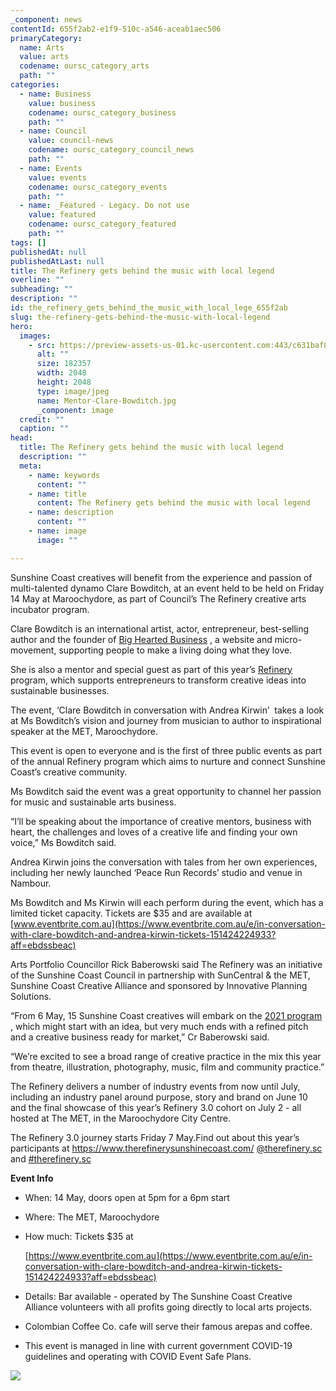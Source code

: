 ```yaml
---
_component: news
contentId: 655f2ab2-e1f9-510c-a546-aceab1aec506
primaryCategory:
  name: Arts
  value: arts
  codename: oursc_category_arts
  path: ""
categories:
  - name: Business
    value: business
    codename: oursc_category_business
    path: ""
  - name: Council
    value: council-news
    codename: oursc_category_council_news
    path: ""
  - name: Events
    value: events
    codename: oursc_category_events
    path: ""
  - name: _Featured - Legacy. Do not use
    value: featured
    codename: oursc_category_featured
    path: ""
tags: []
publishedAt: null
publishedAtLast: null
title: The Refinery gets behind the music with local legend
overline: ""
subheading: ""
description: ""
id: the_refinery_gets_behind_the_music_with_local_lege_655f2ab
slug: the-refinery-gets-behind-the-music-with-local-legend
hero:
  images:
    - src: https://preview-assets-us-01.kc-usercontent.com:443/c631baf8-1b46-001f-580c-d0001b68b4a8/f6f794fe-94b5-49ab-af45-f61b018b0448/Mentor-Clare-Bowditch.jpg
      alt: ""
      size: 182357
      width: 2048
      height: 2048
      type: image/jpeg
      name: Mentor-Clare-Bowditch.jpg
      _component: image
  credit: ""
  caption: ""
head:
  title: The Refinery gets behind the music with local legend
  description: ""
  meta:
    - name: keywords
      content: ""
    - name: title
      content: The Refinery gets behind the music with local legend
    - name: description
      content: ""
    - name: image
      image: ""

---
```

Sunshine Coast creatives will benefit from the experience and passion of multi-talented dynamo Clare Bowditch, at an event held to be held on Friday 14 May at Maroochydore, as part of Council’s The Refinery creative arts incubator program.

Clare Bowditch is an international artist, actor, entrepreneur, best-selling author and the founder of [Big Hearted Business](http://www.bigheartedbusiness.com.au)
, a website and micro-movement, supporting people to make a living doing what they love.

She is also a mentor and special guest as part of this year’s [Refinery](https://www.therefinerysunshinecoast.com/)
&#x20;program, which supports entrepreneurs to transform creative ideas into sustainable businesses.

The event, ‘Clare Bowditch in conversation with Andrea Kirwin’  takes a look at Ms Bowditch’s vision and journey from musician to author to inspirational speaker at the MET, Maroochydore.

This event is open to everyone and is the first of three public events as part of the annual Refinery program which aims to nurture and connect Sunshine Coast’s creative community.

Ms Bowditch said the event was a great opportunity to channel her passion for music and sustainable arts business.

“I’ll be speaking about the importance of creative mentors, business with heart, the challenges and loves of a creative life and finding your own voice,” Ms Bowditch said.

Andrea Kirwin joins the conversation with tales from her own experiences, including her newly launched ‘Peace Run Records’ studio and venue in Nambour.

Ms Bowditch and Ms Kirwin will each perform during the event, which has a limited ticket capacity. Tickets are $35 and are available at [www.eventbrite.com.au](https://www.eventbrite.com.au/e/in-conversation-with-clare-bowditch-and-andrea-kirwin-tickets-151424224933?aff=ebdssbeac)


Arts Portfolio Councillor Rick Baberowski said The Refinery was an initiative of the Sunshine Coast Council in partnership with SunCentral & the MET, Sunshine Coast Creative Alliance and sponsored by Innovative Planning Solutions.

“From 6 May, 15 Sunshine Coast creatives will embark on the [2021 program](https://www.therefinerysunshinecoast.com/)
, which might start with an idea, but very much ends with a refined pitch and a creative business ready for market,” Cr Baberowski said.

“We’re excited to see a broad range of creative practice in the mix this year from theatre, illustration, photography, music, film and community practice.”

The Refinery delivers a number of industry events from now until July, including an industry panel around purpose, story and brand on June 10 and the final showcase of this year’s Refinery 3.0 cohort on July 2 - all hosted at The MET, in the Maroochydore City Centre.

The Refinery 3.0 journey starts Friday 7 May.Find out about this year’s participants at <https://www.therefinerysunshinecoast.com/>
&#x20;[@therefinery.sc](https://www.facebook.com/therefinery.sc)
&#x20;and [#therefinery.sc](https://www.instagram.com/therefinery.sc/)


**Event Info**

*   When: 14 May, doors open at 5pm for a 6pm start

*   Where: The MET, Maroochydore

*   How much: Tickets $35 at

    [https://www.eventbrite.com.au](https://www.eventbrite.com.au/e/in-conversation-with-clare-bowditch-and-andrea-kirwin-tickets-151424224933?aff=ebdssbeac)


*   Details: Bar available - operated by The Sunshine Coast Creative Alliance volunteers with all profits going directly to local arts projects.

*   Colombian Coffee Co. cafe will serve their famous arepas and coffee.

*   This event is managed in line with current government COVID-19 guidelines and operating with COVID Event Safe Plans.

![](https://preview-assets-us-01.kc-usercontent.com:443/c631baf8-1b46-001f-580c-d0001b68b4a8/a648223e-b18a-48bd-9716-783b756e0876/In-conversation-1024x379.jpg)
